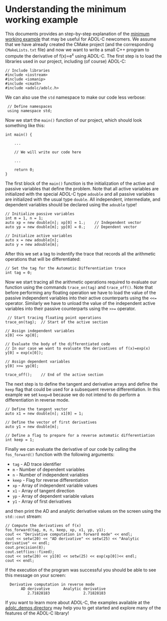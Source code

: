 # Understanding the minimum working example

This documents provides an step-by-step explanation of the [minimum working example](./adolc_minimum_working_example.md) that may be useful for ADOL-C newcomers.
We assume that we have already created the CMake project (and the corresponding `CMakeLists.txt` file) and now we want to write a small C++ program to compute the derivative of f(x)=e<sup>x</sup>  using ADOL-C.
The first step is to load the libraries used in our project, including (of course) ADOL-C:

	// Include libraries
	#include <iostream>
	#include <iomanip>
	#include <cmath>
	#include <adolc/adolc.h>

We can also use the `std` namespace to make our code less verbose:

	 // Define namespaces
	 using namespace std; 


Now we start the `main()` function of our project, which should look something like this:

		
	int main() {
	
		...
		
		// We will write our code here
		
		...
		
	    return 0;
	}

The first block of the `main()` function is the initialization of the active and passive variables that define the problem. 
Note that all active variables are initialized with the special ADOL-C type `adouble` and all passive variables are initialized with the usual type `double`.
All independent, intermediate, and dependent variables should be declared using the `adouble` type!

    // Initialize passive variables
    int m = 1, n = 1;
    auto xp = new double[n]; xp[0] = 1.;    // Independent vector
    auto yp = new double[m]; yp[0] = 0.;    // Dependent vector

    // Initialize active variables
    auto x = new adouble[n];
    auto y = new adouble[m];

After this we set a tag to indentify the trace that records all the arithmetic operations that will be differentiated:

    // Set the tag for the Automatic Differentiation trace
    int tag = 0;
    
 Now we start tracing all the arithmetic operations required to evaluate our function using the commands `trace_on(tag)` and `trace_off()`.
 Note that before performing any floating operation we have to load the value of the passive independent variables into their active counterparts using the `<<=` operator.
 Similarly we  have to unload the value of the independent active variables into their passive counterparts using the `>>=` operator.
 
     // Start tracing floating point operations
    trace_on(tag);  // Start of the active section

    // Assign independent variables
    x[0] <<= xp[0];

    // Evaluate the body of the differentiated code
    // In our case we want to evaluate the derivatives of f(x)=exp(x)
    y[0] = exp(x[0]);

    // Assign dependent variables
    y[0] >>= yp[0];

    trace_off();    // End of the active section


The next step is to define the tangent and derivative arrays and define the `keep` flag that could be used for a subsequent reverse differentiation.
In this example we set `keep=0` because we do not intend to do perform a differentiation in reverse mode.

    // Define the tangent vector
    auto x1 = new double[n]; x1[0] = 1;

    // Define the vector of first derivatives
    auto y1 = new double[m];

    // Define a flag to prepare for a reverse automatic differentiation
    int keep = 1;



Finally we can evaluate the derivative of our code by calling the `fos_forward()` function with the following arguments:
 
-  `tag` - AD trace identifier 
- `m` - Number of dependent variables 
- `n` -  Number of independent variables 
- `keep` - Flag for reverse differentiation 
-  `xp` - Array of independent variable values
- `x1` - Array of tangent direction 
- `yp` - Array of dependent variable values 
- `y1` -  Array of first derivatives 

and then print the AD and analytic derivative values on the screen using the `std::cout` stream:

    // Compute the derivatives of f(x)
    fos_forward(tag, m, n, keep, xp, x1, yp, y1);
    cout << "Derivative computation in forward mode" << endl;
    cout << setw(20) << "AD derivative" << setw(25) << "Analytic derivative" << endl;
    cout.precision(8);
    cout.setf(ios::fixed);
    cout << setw(20) << y1[0] << setw(25) << exp(xp[0])<< endl;
    cout << endl;
 
 
If the execution of the program was successful you should be able to see this message on your screen:
 
	  Derivative computation in reverse mode
	       AD derivative      Analytic derivative
		      2.71828183               2.71828183
          
 


If you want to learn more about ADOL-C, the examples available at the [adolc_demos directory](../adolc_demos/) may help you to get started and explore many of the features of the ADOL-C library!
